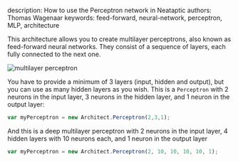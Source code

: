 description: How to use the Perceptron network in Neataptic
authors: Thomas Wagenaar
keywords: feed-forward, neural-network, perceptron, MLP, architecture

This architecture allows you to create multilayer perceptrons, also known as feed-forward neural networks. They consist of a sequence of layers, each fully connected to the next one.

![multilayer perceptron](http://www.codeproject.com/KB/dotnet/predictor/network.jpg "Multilayer Perceptron Architecture")

You have to provide a minimum of 3 layers (input, hidden and output), but you can use as many hidden layers as you wish. This is a `Perceptron` with 2 neurons in the input layer, 3 neurons in the hidden layer, and 1 neuron in the output layer:

```javascript
var myPerceptron = new Architect.Perceptron(2,3,1);
```

And this is a deep multilayer perceptron with 2 neurons in the input layer, 4 hidden layers with 10 neurons each, and 1 neuron in the output layer

```javascript
var myPerceptron = new Architect.Perceptron(2, 10, 10, 10, 10, 1);
```
